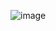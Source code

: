 ![image](https://github.com/Chris12066/Act_9_Alcantara/assets/143772165/42e917b3-f188-423c-89d1-a19846fbfb4b)
